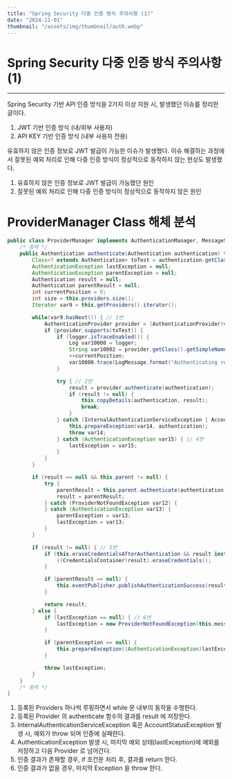 ```yaml
---
title: "Spring Security 다중 인증 방식 주의사항 (1)"
date: "2024-11-01"
thumbnail: "/assets/img/thumbnail/auth.webp"
---
```


# Spring Security 다중 인증 방식 주의사항 (1)
---

Spring Security 기반 API 인증 방식을 2가지 이상 지원 시, 발생했던 이슈를 정리한 글이다.   
1. JWT 기반 인증 방식 (내/외부 사용자)
2. API KEY 기반 인증 방식 (내부 사용자 전용)

유효하지 않은 인증 정보로 JWT 발급이 가능한 이슈가 발생했다. 
이슈 해결하는 과정에서 잘못된 예외 처리로 인해 다중 인증 방식이 정상적으로 동작하지 않는 현상도 발생했다.

1. 유효하지 않은 인증 정보로 JWT 발급이 가능했던 원인
2. 잘못된 예외 처리로 인해 다중 인증 방식이 정상적으로 동작하지 않은 원인

# ProviderManager Class 해체 분석

```java
public class ProviderManager implements AuthenticationManager, MessageSourceAware, InitializingBean { 
	/* 중략 */
	public Authentication authenticate(Authentication authentication) throws AuthenticationException {
		Class<? extends Authentication> toTest = authentication.getClass();
		AuthenticationException lastException = null;
		AuthenticationException parentException = null;
		Authentication result = null;
		Authentication parentResult = null;
		int currentPosition = 0;
		int size = this.providers.size();
		Iterator var9 = this.getProviders().iterator();

		while(var9.hasNext()) { // 1번
			AuthenticationProvider provider = (AuthenticationProvider)var9.next();
			if (provider.supports(toTest)) {
				if (logger.isTraceEnabled()) {
					Log var10000 = logger;
					String var10002 = provider.getClass().getSimpleName();
					++currentPosition;
					var10000.trace(LogMessage.format("Authenticating request with %s (%d/%d)", var10002, currentPosition, size));
				}

				try { // 2번
					result = provider.authenticate(authentication);
					if (result != null) {
						this.copyDetails(authentication, result);
						break;
					}
				} catch (InternalAuthenticationServiceException | AccountStatusException var14) { // 3번
					this.prepareException(var14, authentication);
					throw var14;
				} catch (AuthenticationException var15) { // 4번
					lastException = var15;
				}
			}
		}

		if (result == null && this.parent != null) {
			try {
				parentResult = this.parent.authenticate(authentication);
				result = parentResult;
			} catch (ProviderNotFoundException var12) {
			} catch (AuthenticationException var13) {
				parentException = var13;
				lastException = var13;
			}
		}

		if (result != null) { // 5번
			if (this.eraseCredentialsAfterAuthentication && result instanceof CredentialsContainer) {
				((CredentialsContainer)result).eraseCredentials();
			}

			if (parentResult == null) {
				this.eventPublisher.publishAuthenticationSuccess(result);
			}

			return result;
		} else {
			if (lastException == null) { // 6번
				lastException = new ProviderNotFoundException(this.messages.getMessage("ProviderManager.providerNotFound", new Object[]{toTest.getName()}, "No AuthenticationProvider found for {0}"));
			}

			if (parentException == null) {
				this.prepareException((AuthenticationException)lastException, authentication);
			}

			throw lastException;
		}
	}
	/* 중략 */
}
```

1. 등록된 Providers 하나씩 루핑하면서 while 문 내부의 동작을 수행한다.
2. 등록된 Provider 의 authenticate 함수의 결과를 result 에 저장한다. 
3. InternalAuthenticationServiceException 혹은 AccountStatusException 발생 시, 예외가 throw 되며 인증에 실패한다. 
4. AuthenticationException 발생 시, 마지막 예외 상태(lastException)에 예외를 저장하고 다음 Provider 로 넘어간다.
5. 인증 결과가 존재할 경우, if 조건문 처리 후, 결과를 return 한다.
6. 인증 결과가 없을 경우, 마지막 Exception 을 throw 한다.